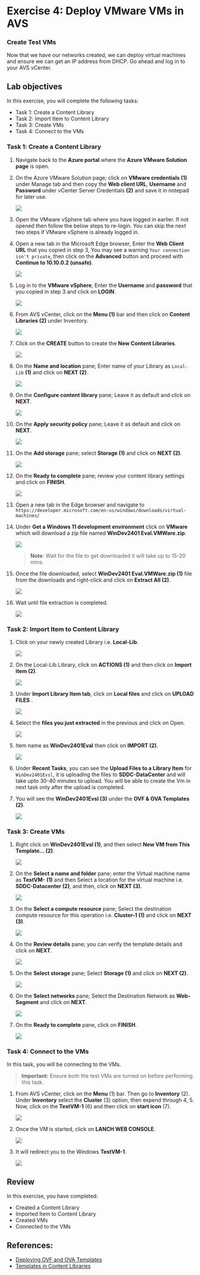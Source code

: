 # Exercise 4: Deploy VMware VMs in AVS 

### Create Test VMs
Now that we have our networks created, we can deploy virtual machines and ensure we can get an IP address from DHCP. Go ahead and log in to your AVS vCenter.

## Lab objectives

In this exercise, you will complete the following tasks:

+ Task 1: Create a Content Library
+ Task 2: Import Item to Content Library 
+ Task 3: Create VMs
+ Task 4: Connect to the VMs

### Task 1: Create a Content Library

1. Navigate back to the **Azure portal** where the **Azure VMware Solution page** is open.

3. On the Azure VMware Solution page; click on **VMware credentials (1)** under Manage tab and then copy the **Web client URL**, **Username** and **Password** under vCenter Server Credentials **(2)** and save it in notepad for later use.

   ![](../Images/3.2.jpg)

4. Open the VMware vSphere tab where you have logged in earlier. If not opened then follow the below steps to re-login. You can skip the next two steps if VMware vSphere is already logged in.

5. Open a new tab in the Microsoft Edge browser, Enter the **Web Client URL** that you copied in step 3, You may see a warning `Your connection isn't private`, then click on the **Advanced** button and proceed with **Continue to 10.10.0.2 (unsafe)**. 

   ![](../Images/new3..2.jpg)

6. Log in to the **VMware vSphere**; Enter the **Username** and **password** that you copied in step 3 and click on **LOGIN**.

   ![](../Images/3.3.jpg)

7. From AVS vCenter, click on the **Menu (1)** bar and then click on **Content Libraries (2)** under Inventory.

   ![](../Images/3.4.jpg)

8. Click on the **CREATE** button to create the **New Content Libraries**.

   ![](../Images/new3.5.png)

9. On the **Name and location** pane; Enter name of your Library as `Local-Lib` **(1)** and click on **NEXT (2)**.

   ![](../Images/3.5.jpg)

10. On the **Configure content library** pane; Leave it as default and click on **NEXT**.

    ![](../Images/3.6.jpg)

11. On the **Apply security policy** pane; Leave it as default and click on **NEXT**.

    ![](../Images/3.7.jpg)

12. On the **Add storage** pane; select **Storage (1)** and click on **NEXT (2)**.

    ![](../Images/3.8.jpg)

13. On the **Ready to complete** pane; review your content library settings and click on **FINISH**.

    ![](../Images/3.9.jpg)
   
14. Open a new tab in the Edge browser and navigate to `https://developer.microsoft.com/en-us/windows/downloads/virtual-machines/`

15. Under **Get a Windows 11 development environment** click on **VMware** which will download a zip file named **WinDev2401 Eval.VMWare.zip**.

    ![](../Images/4.2.png)

    >**Note**: Wait for the file to get downloaded it will take up to 15-20 mins.

16. Once the file downloaded, select **WinDev2401 Eval.VMWare.zip (1)** file from the downloads and right-click and click on **Extract All (2)**.

    ![](../Images/4.3.png)

17. Wait until file extraction is completed.

    ![](../Images/4.4.png)

### Task 2: Import Item to Content Library 

1. Click on your newly created Library i.e. **Local-Lib**.

   ![](../Images/3.10.jpg)

2. On the Local-Lib Library, click on **ACTIONS (1)** and then click on **Import item (2)**.

   ![](../Images/3..11.jpg)

3.  Under **Import Library Item tab**, click on **Local files** and click on **UPLOAD FILES** .

    ![](../Images/l1.png)

4. Select the **files you just extracted** in the previous and click on Open.
  
    ![](../Images/4.1.1.png)

5. Item name as **WinDev2401Eval** then click on **IMPORT (2)**.

   ![](../Images/4.1.png)

6. Under **Recent Tasks**, you can see the **Upload Files to a Library Item** for `WinDev2401Evsl`, it is uploading the files to **SDDC-DataCenter** and will take upto 30-40 minutes to upload. You will be able to create the Vm in next task only after the upload is completed.

7. You will see the **WinDev2401Evsl (3)** under the **OVF & OVA Templates (2)**.

   ![](../Images/3.14.jpg)
   
### Task 3: Create VMs

1. Right click on **WinDev2401Evsl (1)**, and then select **New VM from This Template... (2)**.

   ![](../Images/3.15.jpg)

2. On the **Select a name and folder** pane; enter the Virtual machine name as **TestVM-<inject key="DeploymentID" />** **(1)** and then Select a location for the virtual machine i.e. **SDDC-Datacenter (2)**, and then, click on **NEXT (3)**.

   ![](../Images/TestVM-1.jpg)

3. On the **Select a compute resource** pane; Select the destination compute resource for this operation i.e. **Cluster-1 (1)** and click on **NEXT (3)**.

   ![](../Images/3.17.jpg)

4. On the **Review details** pane; you can verify the template details and click on **NEXT**.

   ![](../Images/3.18.jpg)

5. On the **Select storage** pane; Select **Storage (1)** and click on **NEXT (2)**.

   ![](../Images/3.20.jpg)

6. On the **Select networks** pane; Select the Destination Network as **Web-Segment** and click on **NEXT**.

   ![](../Images/3.21.jpg)

7. On the **Ready to complete** pane, click on **FINISH**.

   ![](../Images/3.22.jpg)
   
### Task 4: Connect to the VMs

In this task, you will be connecting to the VMs.

   > **Important:** Ensure both the test VMs are turned on before performing this task.

1. From AVS vCenter, click on the **Menu** (1) bar. Then go to **Inventory** (2). Under **Inventory** select the **Cluster** (3) option, then expend through 4, 5. Now, click on the **TestVM-1** (6) and then click on **start icon** (7).

   ![](../Images/starttestvm1.png)

2. Once the VM is started, click on **LANCH WEB CONSOLE**.

   ![](../Images/webconsole.png)
  
3. It will redirect you to the Windows **TestVM-1**.

   ![](../Images/vm1.png)
  
## Review
In this exercise, you have completed:
- Created a Content Library
- Imported Item to Content Library 
- Created VMs
- Connected to the VMs

## References:
- [Deploying OVF and OVA Templates](https://docs.vmware.com/en/VMware-vSphere/7.0/com.vmware.vsphere.vm_admin.doc/GUID-AFEDC48B-C96F-4088-9C1F-4F0A30E965DE.html)
- [Templates in Content Libraries](https://docs.vmware.com/en/VMware-vSphere/7.0/com.vmware.vsphere.vm_admin.doc/GUID-F7BF0E6B-7C4F-4E46-8BBF-76229AEA7220.html)

